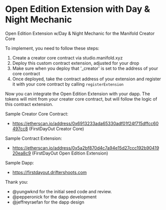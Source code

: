 # Open Edition Extension with Day & Night Mechanic

Open Edition Extension w/Day &amp; Night Mechanic for the Manifold Creator Core

To implement, you need to follow these steps:

1. Create a creator core contract via studio.manifold.xyz
2. Deploy this custom contract extension, adjusted for your drop
3. Make sure when you deploy that '_creator' is set to the address of your core contract
4. Once deployed, take the contract address of your extension and register it with your core contract by calling `registerExtension`

Now you can integrate the Open Edition Extension with your dapp. The tokens will mint from your creater core contract, but will follow the logic of this contract extension. 

Sample Creator Core Contract: 
* https://etherscan.io/address/0x6913233ada65330adf01f24f715dffcc60497cc8 (FirstDayOut Creator Core)

Sample Contract Extension: 
* https://etherscan.io/address/0x5a2bf870d4c7a94e15d27ccc192b9041920ea8c9 (FirstDayOut Open Edition Extension)

Sample Dapp: 
* https://firstdayout.driftershoots.com

Thank you:
- @yungwknd for the initial seed code and review.
- @pepperonick for the dapp development
- @jeffreyraefan for the dapp design
